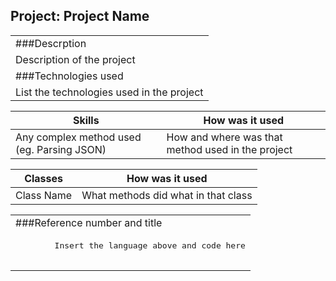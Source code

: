 ## Project: Project Name

<table>
<tr>
<td>
	###Descrption 
</td>

</tr>
<tr>
<td>
  Description of the project 
</td>
</tr>
<tr>
<td>
	###Technologies used 
</td>

</tr>
<tr>
<td>
  List the technologies used in the project
</td>
</tr>
<tr>

Skills | How was it used 
--- | --- 
Any complex method used (eg. Parsing JSON) | How and where was that method used in the project


Classes | How was it used 
--- | --- 
Class Name | What methods did what in that class

<table>
<tr>
<td>
	###Reference number and title
</td>
</tr>
<tr>
<td>
  <pre 
  lang="swift">
        Insert the language above and code here
   </pre>
</td>
</tr>
 

